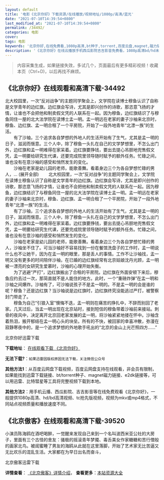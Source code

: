 ```yaml
---
layout: default
title: '电影《北京你好》下载资源/在线播放/视频地址/1080p/高清/蓝光'
date: "2021-07-10T14:39:54+0800"
last_modified_at: "2021-07-10T14:39:54+0800"
permalink: /34492/
categories: 电影
cover:
tags: 电影
keywords: '北京你好,在线免费看,1080p高清,bt种子,torrent,百度云盘,magnet,磁力链,迅雷下载资源'
description: '《北京你好》在线云播放手机西瓜影院吉吉影音免费看，1080p高清bd/hd未删减完整版和tc抢先枪版，mkv/mp4格式，附带bt/torrent种子、magnet/磁力链、百度云盘、网盘资源迅雷下载链接'
---
```


>内容采集生成，如果链接失效，多试几个，页面最后有更多精彩视频！收藏本页（Ctrl+D)，以后再找不麻烦。


## 《北京你好》在线观看和高清下载-34492

北大校园里，一次&ldquo;反对战争”的主题同学聚会上，文学院在读博士穆鱼认识了自称是文学青年的边红旗。边红旗会写诗，尤其是即兴创作的诗歌，那恣意飞扬的才情，让谁也不会把他和制卖假文凭的人联系在一起。因为穆鱼，边红旗结识了与穆鱼同住一屋的北大法学院在读博士孟一明。孟一明远在老家的妻子沙袖来北京时，穆鱼、边红旗、孟一明合租了一个平房院，开始了一段外地青年&ldquo;北漂一族&rdquo;的生活。<br />　　有了沙袖，三个追求各自梦想的外地人的生活开始有了生气，尤其是孟一明的日子，滋润而惬意。三个人中，除了穆鱼一头扎在自己的文学梦想里，不怎么出门外，边红旗和孟一明难得在家呆着。边红旗要挣钱，要出去提心吊胆地兜售假文凭，孟一明要给研究生代课，还要完成院里领导随时赋予的额外任务。忙碌之间，谁也没有在意沙袖的感受和悄然发生的变化。<br />　　沙袖在老家是幼儿园的老师，能歌善舞。看着身边三个为各自梦想忙碌的男人，... (展开全部) 　　北大校园里，一次&ldquo;反对战争”的主题同学聚会上，文学院在读博士穆鱼认识了自称是文学青年的边红旗。边红旗会写诗，尤其是即兴创作的诗歌，那恣意飞扬的才情，让谁也不会把他和制卖假文凭的人联系在一起。因为穆鱼，边红旗结识了与穆鱼同住一屋的北大法学院在读博士孟一明。孟一明远在老家的妻子沙袖来北京时，穆鱼、边红旗、孟一明合租了一个平房院，开始了一段外地青年&ldquo;北漂一族&rdquo;的生活。<br />　　有了沙袖，三个追求各自梦想的外地人的生活开始有了生气，尤其是孟一明的日子，滋润而惬意。三个人中，除了穆鱼一头扎在自己的文学梦想里，不怎么出门外，边红旗和孟一明难得在家呆着。边红旗要挣钱，要出去提心吊胆地兜售假文凭，孟一明要给研究生代课，还要完成院里领导随时赋予的额外任务。忙碌之间，谁也没有在意沙袖的感受和悄然发生的变化。<br />　　沙袖在老家是幼儿园的老师，能歌善舞。看着身边三个为各自梦想忙碌的男人，沙袖坐不住了。可当沙袖好不容易找到一份在餐馆洗盘子的工作时，孟一明说什么也不让她干，因为在孟一明的眼里，那是丢人的事情。工作不让沙袖找，孟一明又没有更多的时间陪伴沙袖，在已婚的边红旗经常有北京姑娘沈丹光顾，孟一明被一漂亮的女研究生爱慕时，沙袖的心理开始失衡。<br />　　为了逃避“严打”，边红旗搬出了合租的平房院。边红旗在外面安顿下来后，穆鱼应约去过一次，那简直就不是人能住的地方。此时，一个&ldquo;重磅炸弹”在孟一明和沙袖之间爆炸。沙袖有了，可沙袖说孩子不是孟一明的。不是孟一明的会是谁的呢？穆鱼？还是边红旗？当沙袖说是边红旗时，边红旗终究没能逃过严打，被警察封门带走了。<br />　　穆鱼为自己&ldquo;引狼入室”懊悔不迭，孟一明则在痛苦的挣扎中，不辞而别回了老家。几天过后，当孟一明出现在北京站时，接到短信的穆鱼带着沙袖前来接站。刺骨的夜风中，决定离开北京回老家发展的孟一明，将沙袖紧紧地搂在怀中。沙袖含着热泪，搬开郁结在孟一明心头的块垒。所有的不快，被回家的幸喜冲散，弥漫在寂静寒夜中的，是一个追求梦想的外地歌手吼出的&ldquo;北京的金山上光芒照四方&hellip;…”


北京你好迅雷下载

**下载地址**： [在线观看下载 《北京你好》](https://www.993dy.com//vod-detail-id-14475.html) 


**无法下载?**：`如果迅雷因版权原因无法下载，关注微信公众号 `

**其他方法1**：从百度云网盘下载视频，百度云网盘支持在线观看，非会员有限制，如果能找到迅雷下载链接、bt/torrent种子、magnet磁力链接、e2dk链接等，可以用迅雷、比特彗星等工具将完整视频下载到本地。

**其他方法2**：用手机云播、西瓜影院、吉吉影音等在线免费观看《北京你好》，一般提供1080p高清、hd/bd高清视频、tc抢先版视频，视频为mkv或mp4格式，不同站点视频质量和播放速度不同。


## 《北京傲客》在线观看和高清下载-39520

小演员陈海鸥在酒吧喝醉，一觉醒来发现自己来到一个名叫波西米亚公社的大房子，里面有三个古怪的舍友：骚极的摇滚青年梦魇、毒舌美女作家糖糖和苦行僧般的画家北鸟。被闺蜜睡了男友的海鸥从此就在这里落脚，开始了艺术家无比苦逼又无比欢乐的混乱生活。大家都在为早日出名而奋斗，


北京傲客迅雷下载

**详情查看**： [《北京傲客》详情介绍](/movie/39520/)， **查看更多**：[本站资源大全](/movie/t/all/)

